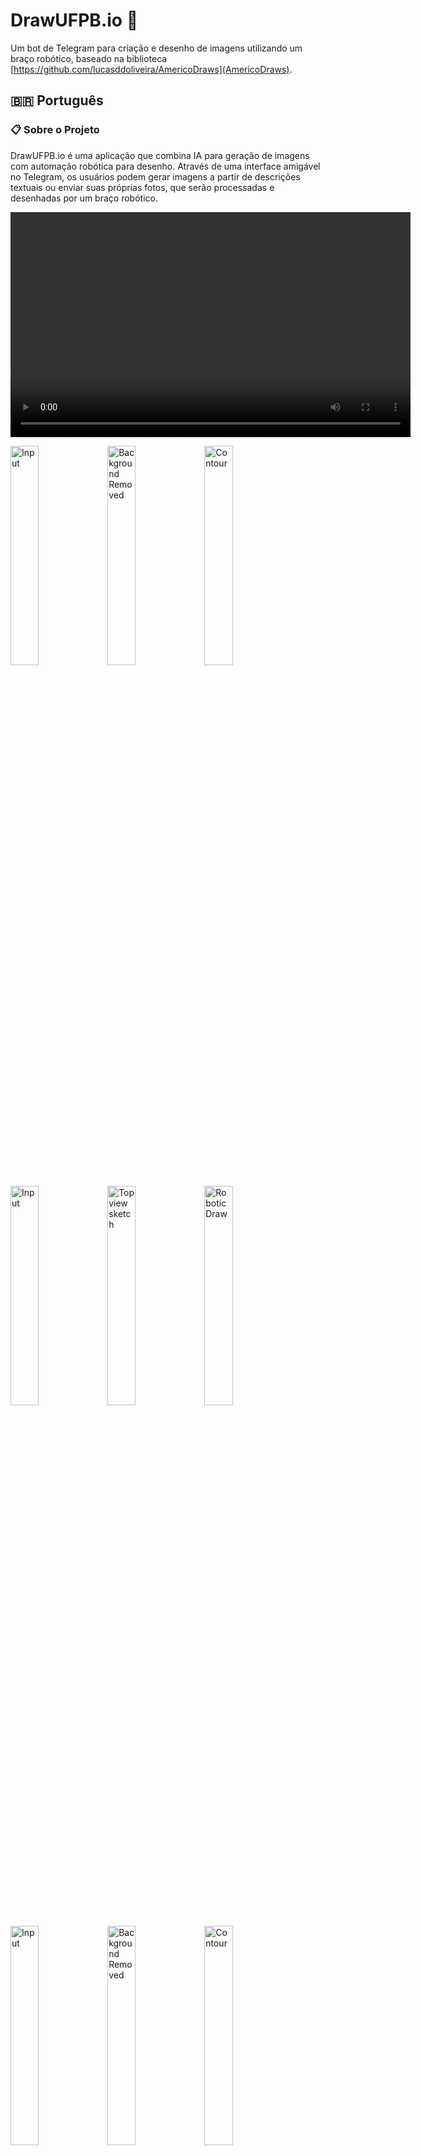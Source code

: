 # DrawUFPB.io 🎨

Um bot de Telegram para criação e desenho de imagens utilizando um braço robótico, baseado na biblioteca [https://github.com/lucasddoliveira/AmericoDraws](AmericoDraws).

## 🇧🇷 Português

### 📋 Sobre o Projeto

DrawUFPB.io é uma aplicação que combina IA para geração de imagens com automação robótica para desenho. Através de uma interface amigável no Telegram, os usuários podem gerar imagens a partir de descrições textuais ou enviar suas próprias fotos, que serão processadas e desenhadas por um braço robótico.


<video width="640" height="360" controls>
  <source src="example/video.mp4" type="video/mp4">
  Your browser does not support the video tag.
</video>

<p float="left">
  <img src="example/1_input.png" alt="Input" width="30%" />
  <img src="example/1_background_removed.png" alt="Background Removed" width="30%" />
  <img src="example/1_contour.png" alt="Contour" width="30%" />
</p>

<p float="left">
  <img src="example/1_3d_path.png" alt="Input" width="30%" />
  <img src="example/1_final_result.png" alt="Top view sketch" width="30%" /> 
  <img src="example/1_draw.png" alt="Robotic Draw" width="30%" /> 
</p>


<p float="left">
  <img src="example/2_input.png" alt="Input" width="30%" />
  <img src="example/2_background_removed.png" alt="Background Removed" width="30%" />
  <img src="example/2_contour.png" alt="Contour" width="30%" />
</p>

<p float="left">
  <img src="example/2_3d_path.png" alt="Input" width="30%" />
  <img src="example/2_final_result.png" alt="Top view sketch" width="30%" /> 
  <img src="example/2_draw.png" alt="Robotic Draw" width="30%" /> 
</p>



### ✨ Características

- 🤖 Chat baseado em IA usando o modelo LLaMA 3.1 (via Groq)
- 🎨 Geração de imagens a partir de descrições textuais (usando FLUX.1-dev da HuggingFace)
- 📷 Processamento de fotos enviadas pelo usuário
- ✏️ Conversão automática de imagens em traços desenhável
- 🦾 Integração com braço robótico para desenho físico
- ⚙️ Personalização de parâmetros de desenho

### 🛠️ Tecnologias Utilizadas

- Python 3.x
- Telegram Bot API
- Groq API (LLaMA 3.1)
- HuggingFace FLUX.1-dev
- OpenCV
- Socket Communication
- PLC Bridge para controle do braço robótico

### 🚀 Como Instalar

1. Clone o repositório:
```bash
git clone https://github.com/seu-usuario/DrawUFPB.io.git
cd DrawUFPB.io
```

2. Instale as dependências:
```bash
pip install -r requirements.txt
```

3. Configure as variáveis de ambiente criando um arquivo `.env` na raiz do projeto:
```
TOKEN_TELEGRAM=seu_token_do_telegram
GROQ_API_KEY=sua_chave_api_groq
HUGGINGFACE_API_KEY=sua_chave_api_huggingface
CLP_IP=ip_do_seu_clp
```

### 🎮 Como Usar

1. Inicie o bot:
```bash
python chatbotAI.py
```

2. Abra o Telegram e procure pelo seu bot pelo nome de usuário (@seu_bot)

3. Inicie uma conversa com o comando `/start`

4. Comandos disponíveis:
   - `/start` - Inicia/reinicia a conversa
   - `/image` - Gera uma imagem a partir de uma descrição
   - `/upload` - Envia sua própria foto para desenho
   - `/params` - Visualiza e edita parâmetros de desenho
   - `/help` - Exibe a mensagem de ajuda
   - `/clear` - Limpa o histórico de conversa
   - `/cancel` - Cancela a operação atual

### ⚙️ Parâmetros de Desenho

O bot permite a personalização de vários parâmetros que afetam como as imagens são processadas e desenhadas:

- `process_cell_size`: Resolução do processamento de imagem (menor = mais detalhes)
- `points_cell_width`: Largura de cada célula em pontos
- `z_up`: Altura que a caneta se move entre traços
- `remove_background`: Remove o fundo da imagem (1=sim, 0=não)
- `bg_threshold`: Limiar para remoção de fundo
- `bg_erode_pixels`: Força da erosão do fundo
- `threshold1`: Limiar inferior para detecção de bordas
- `threshold2`: Limiar superior para detecção de bordas
- `blur_size`: Tamanho do desfoque para detecção de bordas
- `distance_threshold`: Distância mínima entre pontos
- `epsilon`: Fator de simplificação para linhas
- `linewidth`: Largura das linhas desenhadas

### 👥 Autores

- Lucas Dantas
- Gustavo Henrique
- Matheus Navarro

---

## 🇬🇧 English

### 📋 About the Project

DrawUFPB.io is an application that combines AI image generation with robotic automation for drawing. Through a friendly Telegram interface, users can generate images from text descriptions or upload their own photos, which will be processed and drawn by a robotic arm.

<video width="640" height="360" controls>
  <source src="example/video.mp4" type="video/mp4">
  Your browser does not support the video tag.
</video>

<p float="left">
  <img src="example/1_input.png" alt="Input" width="30%" />
  <img src="example/1_background_removed.png" alt="Background Removed" width="30%" />
  <img src="example/1_contour.png" alt="Contour" width="30%" />
</p>

<p float="left">
  <img src="example/1_3d_path.png" alt="Input" width="30%" />
  <img src="example/1_final_result.png" alt="Top view sketch" width="30%" /> 
  <img src="example/1_draw.png" alt="Robotic Draw" width="30%" /> 
</p>


<p float="left">
  <img src="example/2_input.png" alt="Input" width="30%" />
  <img src="example/2_background_removed.png" alt="Background Removed" width="30%" />
  <img src="example/2_contour.png" alt="Contour" width="30%" />
</p>

<p float="left">
  <img src="example/2_3d_path.png" alt="Input" width="30%" />
  <img src="example/2_final_result.png" alt="Top view sketch" width="30%" /> 
  <img src="example/2_draw.png" alt="Robotic Draw" width="30%" /> 
</p>

### ✨ Features

- 🤖 AI-based chat using LLaMA 3.1 model (via Groq)
- 🎨 Image generation from text descriptions (using HuggingFace's FLUX.1-dev)
- 📷 Processing of user-uploaded photos
- ✏️ Automatic conversion of images to drawable strokes
- 🦾 Integration with robotic arm for physical drawing
- ⚙️ Customization of drawing parameters

### 🛠️ Technologies Used

- Python 3.x
- Telegram Bot API
- Groq API (LLaMA 3.1)
- HuggingFace FLUX.1-dev
- OpenCV
- Socket Communication
- PLC Bridge for robotic arm control

### 🚀 How to Install

1. Clone the repository:
```bash
git clone https://github.com/your-username/DrawUFPB.io.git
cd DrawUFPB.io
```

2. Install dependencies:
```bash
pip install -r requirements.txt
```

3. Configure environment variables by creating a `.env` file in the project root:
```
TOKEN_TELEGRAM=your_telegram_token
GROQ_API_KEY=your_groq_api_key
HUGGINGFACE_API_KEY=your_huggingface_api_key
CLP_IP=your_plc_ip
```

### 🎮 How to Use

1. Start the bot:
```bash
python chatbotAI.py
```

2. Open Telegram and search for your bot by username (@your_bot)

3. Start a conversation with the `/start` command

4. Available commands:
   - `/start` - Start/restart the conversation
   - `/image` - Generate an image from a description
   - `/upload` - Send your own photo for drawing
   - `/params` - View and edit drawing parameters
   - `/help` - Display help message
   - `/clear` - Clear conversation history
   - `/cancel` - Cancel current operation

### ⚙️ Drawing Parameters

The bot allows customization of various parameters that affect how images are processed and drawn:

- `process_cell_size`: Image processing resolution (lower = more detail)
- `points_cell_width`: Width of each cell in points
- `z_up`: Height the pen moves up between strokes
- `remove_background`: Remove image background (1=yes, 0=no)
- `bg_threshold`: Background removal threshold
- `bg_erode_pixels`: Background erosion strength
- `threshold1`: Edge detection lower threshold
- `threshold2`: Edge detection upper threshold
- `blur_size`: Blur size for edge detection
- `distance_threshold`: Minimum distance between points
- `epsilon`: Simplification factor for lines
- `linewidth`: Width of drawn lines

### 👥 Authors

- Lucas Dantas
- Gustavo Henrique
- Matheus Navarro

---

## 📝 License

This project is licensed under the MIT License - see the LICENSE file for details.

## 🤝 Contributing

Contributions, issues, and feature requests are welcome!
